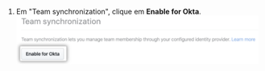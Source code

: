 1. Em "Team synchronization", clique em **Enable for Okta**. ![Habilitar sincronização de equipes para o botão Okta na página de configurações de segurança](/assets/images/help/teams/enable-team-synchronization-okta.png)